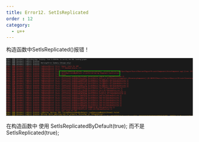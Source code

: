 ```yaml
---
title: Error12. SetIsReplicated
order : 12
category:
  - u++
---
```


<chatmessage avatar="../../assets/emoji/hx.png" :avatarWidth="40">
构造函数中SetIsReplicated()报错！
</chatmessage>

![](..%2Fassets%2Fsetreplicated.png)

<chatmessage avatar="../../assets/emoji/dsyj.png" :avatarWidth="40" alignLeft>
在构造函数中 使用 SetIsReplicatedByDefault(true); 而不是 SetIsReplicated(true);
</chatmessage>
